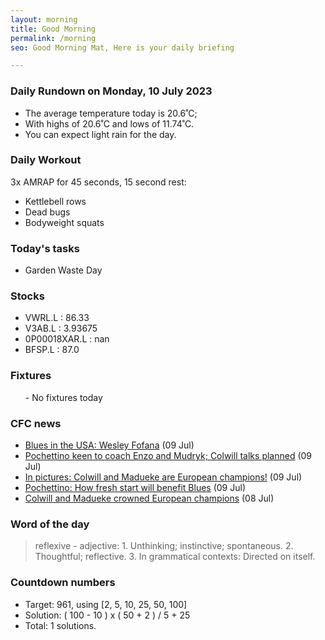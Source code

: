 ```yaml
---
layout: morning
title: Good Morning
permalink: /morning
seo: Good Morning Mat, Here is your daily briefing

---
```


<!-- weather_marker starts -->
### Daily Rundown on Monday, 10 July 2023

- The average temperature today is 20.6˚C;
- With highs of 20.6˚C and lows of 11.74˚C.
- You can expect light rain for the day.

<!-- weather_marker ends -->

### Daily Workout
<!-- workout_marker starts -->
3x AMRAP for 45 seconds, 15 second rest:

- Kettlebell rows
- Dead bugs
- Bodyweight squats

<!-- workout_marker ends -->

### Today's tasks
<!-- task_marker starts -->
- Garden Waste Day

<!-- task_marker ends -->

### Stocks

<!-- stocks_marker starts -->

- VWRL.L : 86.33
- V3AB.L : 3.93675
- 0P00018XAR.L : nan
- BFSP.L : 87.0

<!-- stocks_marker ends -->

### Fixtures

<!-- sports_marker starts -->

<ul>
- No fixtures today</ul>

<!-- sports_marker ends -->

### CFC news

<!-- cfc_marker starts -->
- [Blues in the USA: Wesley Fofana](https://chelseafc.com/en/news/article/blues-in-the-usa-wesley-fofana) (09 Jul)
- [Pochettino keen to coach Enzo and Mudryk; Colwill talks planned](https://chelseafc.com/en/news/article/pochettino-keen-to-coach-enzo-and-mudryk-colwill-talks-planned) (09 Jul)
- [In pictures: Colwill and Madueke are European champions!](https://chelseafc.com/en/news/article/in-pictures-colwill-and-madueke-are-european-champions) (09 Jul)
- [Pochettino: How fresh start will benefit Blues](https://chelseafc.com/en/news/article/pochettino-how-fresh-start-will-benefit-blues) (09 Jul)
- [Colwill and Madueke crowned European champions](https://chelseafc.com/en/news/article/colwill-and-madueke-crowned-european-champions) (08 Jul)

<!-- cfc_marker ends -->

### Word of the day
<!-- word_marker starts -->

 > reflexive - adjective: 1. Unthinking; instinctive; spontaneous. 2. Thoughtful; reflective. 3. In grammatical contexts: Directed on itself.

<!-- word_marker ends -->

### Countdown numbers
<!-- game_marker starts -->

- Target: 961, using [2, 5, 10, 25, 50, 100]
- Solution: ( 100 - 10 ) x ( 50 + 2 ) / 5 + 25
- Total: 1 solutions.

<!-- game_marker ends -->
